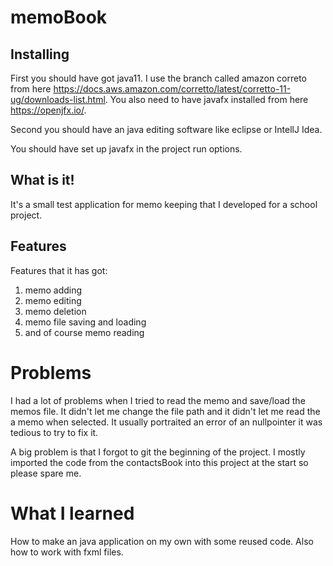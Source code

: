 # memoBook

## Installing
First you should have got java11. I use the branch called amazon correto from here https://docs.aws.amazon.com/corretto/latest/corretto-11-ug/downloads-list.html. You also need
to have javafx installed from here https://openjfx.io/.

Second you should have an java editing software like eclipse or IntellJ Idea.

You should have set up javafx in the project run options.

## What is it!
It's a small test application for memo keeping that I developed for a school project. 

## Features
Features that it has got:
  1. memo adding
  2. memo editing
  3. memo deletion
  4. memo file saving and loading
  5. and of course memo reading
 
# Problems
I had a lot of problems when I tried to read the memo and save/load the memos file. It didn't let me change the file path and it didn't let me read the a memo when selected.
It usually portraited an error of an nullpointer it was tedious to try to fix it.

A big problem is that I forgot to git the beginning of the project. I mostly imported the code from the contactsBook into this project at the start so please spare me.

# What I learned
How to make an java application on my own with some reused code. Also how to work with fxml files.

